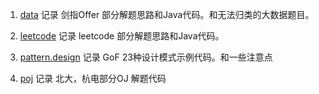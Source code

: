 
1. [data](https://github.com/TonyDoen/followLeetCodeOrPoj/tree/master/hiLeetCode/src/main/java/me/meet/data)
记录 剑指Offer 部分解题思路和Java代码。和无法归类的大数据题目。

2. [leetcode](https://github.com/TonyDoen/followLeetCodeOrPoj/tree/master/hiLeetCode/src/main/java/me/meet/leetcode)
记录 leetcode 部分解题思路和Java代码。

3. [pattern.design](https://github.com/TonyDoen/followLeetCodeOrPoj/tree/master/hiLeetCode/src/main/java/me/meet/pattern/design)
记录 GoF 23种设计模式示例代码。和一些注意点

4. [poj](https://github.com/TonyDoen/followLeetCodeOrPoj/tree/master/hiLeetCode/src/main/java/me/meet/poj)
记录 北大，杭电部分OJ 解题代码